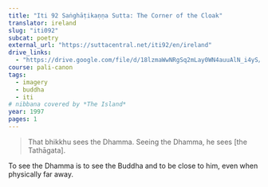 ```yaml
---
title: "Iti 92 Saṅghāṭikaṇṇa Sutta: The Corner of the Cloak"
translator: ireland
slug: "iti092"
subcat: poetry
external_url: "https://suttacentral.net/iti92/en/ireland"
drive_links:
  - "https://drive.google.com/file/d/18lzmaWwNRgSq2mLay0WN4auuAlN_i4yS/view?usp=drivesdk"
course: pali-canon
tags:
  - imagery
  - buddha
  - iti
# nibbana covered by *The Island*
year: 1997
pages: 1
---
```


> That bhikkhu sees the Dhamma. Seeing the Dhamma, he sees [the Tathāgata].

To see the Dhamma is to see the Buddha and to be close to him, even when physically far away.

